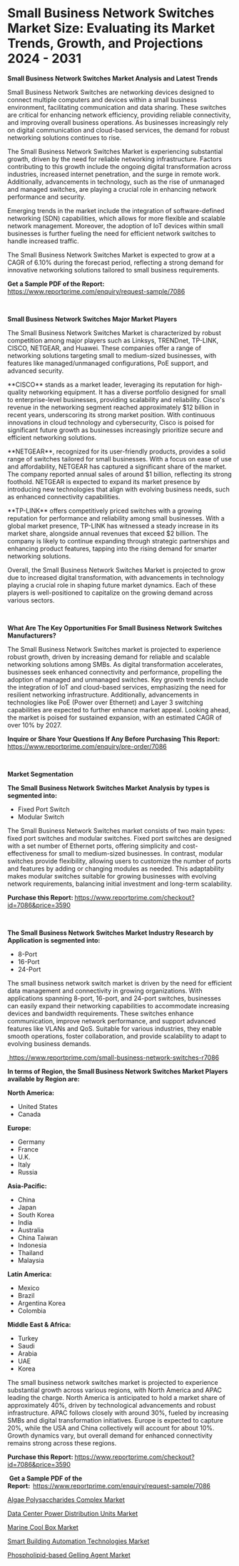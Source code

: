 <p><h1>Small Business Network Switches Market Size: Evaluating its Market Trends, Growth, and Projections 2024 - 2031</h1></p><p><strong>Small Business Network Switches Market Analysis and Latest Trends</strong></p>
<p><p>Small Business Network Switches are networking devices designed to connect multiple computers and devices within a small business environment, facilitating communication and data sharing. These switches are critical for enhancing network efficiency, providing reliable connectivity, and improving overall business operations. As businesses increasingly rely on digital communication and cloud-based services, the demand for robust networking solutions continues to rise.</p><p>The Small Business Network Switches Market is experiencing substantial growth, driven by the need for reliable networking infrastructure. Factors contributing to this growth include the ongoing digital transformation across industries, increased internet penetration, and the surge in remote work. Additionally, advancements in technology, such as the rise of unmanaged and managed switches, are playing a crucial role in enhancing network performance and security.</p><p>Emerging trends in the market include the integration of software-defined networking (SDN) capabilities, which allows for more flexible and scalable network management. Moreover, the adoption of IoT devices within small businesses is further fueling the need for efficient network switches to handle increased traffic.</p><p>The Small Business Network Switches Market is expected to grow at a CAGR of 6.10% during the forecast period, reflecting a strong demand for innovative networking solutions tailored to small business requirements.</p></p>
<p><strong>Get a Sample PDF of the Report:&nbsp;</strong> <a href="https://www.reportprime.com/enquiry/request-sample/7086">https://www.reportprime.com/enquiry/request-sample/7086</a></p>
<p>&nbsp;</p>
<p><strong>Small Business Network Switches Major Market Players</strong></p>
<p><p>The Small Business Network Switches Market is characterized by robust competition among major players such as Linksys, TRENDnet, TP-LINK, CISCO, NETGEAR, and Huawei. These companies offer a range of networking solutions targeting small to medium-sized businesses, with features like managed/unmanaged configurations, PoE support, and advanced security.</p><p>**CISCO** stands as a market leader, leveraging its reputation for high-quality networking equipment. It has a diverse portfolio designed for small to enterprise-level businesses, providing scalability and reliability. Cisco's revenue in the networking segment reached approximately $12 billion in recent years, underscoring its strong market position. With continuous innovations in cloud technology and cybersecurity, Cisco is poised for significant future growth as businesses increasingly prioritize secure and efficient networking solutions.</p><p>**NETGEAR**, recognized for its user-friendly products, provides a solid range of switches tailored for small businesses. With a focus on ease of use and affordability, NETGEAR has captured a significant share of the market. The company reported annual sales of around $1 billion, reflecting its strong foothold. NETGEAR is expected to expand its market presence by introducing new technologies that align with evolving business needs, such as enhanced connectivity capabilities.</p><p>**TP-LINK** offers competitively priced switches with a growing reputation for performance and reliability among small businesses. With a global market presence, TP-LINK has witnessed a steady increase in its market share, alongside annual revenues that exceed $2 billion. The company is likely to continue expanding through strategic partnerships and enhancing product features, tapping into the rising demand for smarter networking solutions.</p><p>Overall, the Small Business Network Switches Market is projected to grow due to increased digital transformation, with advancements in technology playing a crucial role in shaping future market dynamics. Each of these players is well-positioned to capitalize on the growing demand across various sectors.</p></p>
<p>&nbsp;</p>
<p><strong>What Are The Key Opportunities For Small Business Network Switches Manufacturers?</strong></p>
<p><p>The Small Business Network Switches market is projected to experience robust growth, driven by increasing demand for reliable and scalable networking solutions among SMBs. As digital transformation accelerates, businesses seek enhanced connectivity and performance, propelling the adoption of managed and unmanaged switches. Key growth trends include the integration of IoT and cloud-based services, emphasizing the need for resilient networking infrastructure. Additionally, advancements in technologies like PoE (Power over Ethernet) and Layer 3 switching capabilities are expected to further enhance market appeal. Looking ahead, the market is poised for sustained expansion, with an estimated CAGR of over 10% by 2027.</p></p>
<p><strong>Inquire or Share Your Questions If Any Before Purchasing This Report:</strong> <a href="https://www.reportprime.com/enquiry/pre-order/7086">https://www.reportprime.com/enquiry/pre-order/7086</a></p>
<p>&nbsp;</p>
<p><strong>Market Segmentation</strong></p>
<p><strong>The Small Business Network Switches Market Analysis by types is segmented into:</strong></p>
<p><ul><li>Fixed Port Switch</li><li>Modular Switch</li></ul></p>
<p><p>The Small Business Network Switches market consists of two main types: fixed port switches and modular switches. Fixed port switches are designed with a set number of Ethernet ports, offering simplicity and cost-effectiveness for small to medium-sized businesses. In contrast, modular switches provide flexibility, allowing users to customize the number of ports and features by adding or changing modules as needed. This adaptability makes modular switches suitable for growing businesses with evolving network requirements, balancing initial investment and long-term scalability.</p></p>
<p><strong>Purchase this Report:&nbsp;</strong><a href="https://www.reportprime.com/checkout?id=7086&price=3590">https://www.reportprime.com/checkout?id=7086&price=3590</a></p>
<p>&nbsp;</p>
<p><strong>The Small Business Network Switches Market Industry Research by Application is segmented into:</strong></p>
<p><ul><li>8-Port</li><li>16-Port</li><li>24-Port</li></ul></p>
<p><p>The small business network switch market is driven by the need for efficient data management and connectivity in growing organizations. With applications spanning 8-port, 16-port, and 24-port switches, businesses can easily expand their networking capabilities to accommodate increasing devices and bandwidth requirements. These switches enhance communication, improve network performance, and support advanced features like VLANs and QoS. Suitable for various industries, they enable smooth operations, foster collaboration, and provide scalability to adapt to evolving business demands.</p></p>
<p><a href="https://www.reportprime.com/small-business-network-switches-r7086">&nbsp;https://www.reportprime.com/small-business-network-switches-r7086</a></p>
<p><strong>In terms of Region, the Small Business Network Switches Market Players available by Region are:</strong></p>
<p>
    <p> <strong> North America: </strong>
        <ul>
            <li>United States</li>
            <li>Canada</li>
        </ul>
        </p> 
    <p> <strong> Europe: </strong>
        <ul>
            <li>Germany</li>
            <li>France</li>
            <li>U.K.</li>
            <li>Italy</li>
            <li>Russia</li>
        </ul>
        </p> 
    <p> <strong> Asia-Pacific: </strong>
        <ul>
            <li>China</li>
            <li>Japan</li>
            <li>South Korea</li>
            <li>India</li>
            <li>Australia</li>
            <li>China Taiwan</li>
            <li>Indonesia</li>
            <li>Thailand</li>
            <li>Malaysia</li>
        </ul>
        </p> 
    <p> <strong> Latin America: </strong>
        <ul>
            <li>Mexico</li>
            <li>Brazil</li>
            <li>Argentina Korea</li>
            <li>Colombia</li>
        </ul>
        </p> 
    <p> <strong> Middle East & Africa: </strong>
        <ul>
            <li>Turkey</li>
            <li>Saudi</li>
            <li>Arabia</li>
            <li>UAE</li>
            <li>Korea</li>
        </ul>
    </p>
    </p>
<p><p>The small business network switches market is projected to experience substantial growth across various regions, with North America and APAC leading the charge. North America is anticipated to hold a market share of approximately 40%, driven by technological advancements and robust infrastructure. APAC follows closely with around 30%, fueled by increasing SMBs and digital transformation initiatives. Europe is expected to capture 20%, while the USA and China collectively will account for about 10%. Growth dynamics vary, but overall demand for enhanced connectivity remains strong across these regions.</p></p>
<p><strong>Purchase this Report: </strong><a href="https://www.reportprime.com/checkout?id=7086&price=3590">https://www.reportprime.com/checkout?id=7086&price=3590</a></p>
<p>&nbsp;<strong>Get a Sample PDF of the Report:&nbsp;&nbsp;</strong><a href="https://www.reportprime.com/enquiry/request-sample/7086">https://www.reportprime.com/enquiry/request-sample/7086</a></p>
<p><strong></strong></p>
<p><p><a href="https://issuu.com/reportprime-2/docs/algae-polysaccharides-complex-marke_bb3f68f9cb8209">Algae Polysaccharides Complex Market</a></p><p><a href="https://github.com/SanjidaMahmud54/Market-Research-Report-List-1/blob/main/data-center-power-distribution-units-market.md">Data Center Power Distribution Units Market</a></p><p><a href="https://www.linkedin.com/pulse/unveiling-market-trends-global-marine-cool-box-growth-regional-xublf?trackingId=163qDcsOQ3W4dnV7P4BtZg%3D%3D">Marine Cool Box Market</a></p><p><a href="https://medium.com/@woods76241/smart-building-automation-technologies-market-essentials-key-market-players-demand-drivers-and-70f5285dd706">Smart Building Automation Technologies Market</a></p><p><a href="https://issuu.com/reportprime-2/docs/phospholipid-based-gelling-agent-ma_e3047f1f52a014">Phospholipid-based Gelling Agent Market</a></p></p>
